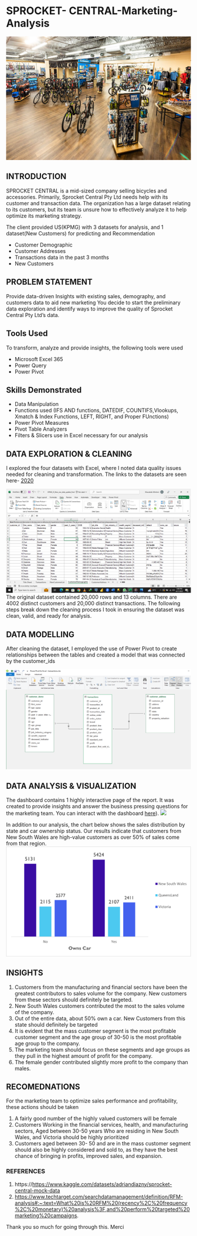# SPROCKET- CENTRAL-Marketing-Analysis
![](Sprocket.jpg)

## INTRODUCTION
SPROCKET CENTRAL is a mid-sized company selling bicycles and accessories.  Primarily, Sprocket Central Pty Ltd needs help with its customer and transaction data. 
The organization has a large dataset relating to its customers, but its team is unsure how to effectively analyze it to help optimize its marketing strategy. 

The client provided US(KPMG) with 3 datasets for analysis, and 1 dataset(New Customers) for predicting and Recommendation

- Customer Demographic 
- Customer Addresses
- Transactions data in the past 3 months
- New Customers

## PROBLEM STATEMENT
Provide data-driven Insights with existing sales, demography, and customers data to aid new marketing 
You decide to start the preliminary data exploration and identify ways to improve the quality of Sprocket Central Pty Ltd’s data.

## Tools Used
To transform, analyze and provide insights, the following tools were used

- Microsoft Excel 365
- Power Query
- Power Pivot

## Skills Demonstrated
- Data Manipulation
- Functions used (IFS AND functions, DATEDIF, COUNTIFS,Vlookups, Xmatch & Index Functions, LEFT, RIGHT, and Proper FUnctions)
- Power Pivot Measures
- Pivot Table Analyzers
- Filters & Slicers use in Excel necessary for our analysis

## DATA EXPLORATION & CLEANING
I explored the four datasets with Excel, where I noted data quality issues needed for cleaning and transformation. 
The links to the datasets are seen here- [2020]([https://https://www.kaggle.com/datasets/adriandiazny/sprocket-central-mock-data)

![](dirty_data.png)
The original dataset contained 20,000 rows and 13 columns. There are 4002 distinct customers and 20,000 distinct transactions. 
The following steps break down the cleaning process I took in ensuring the dataset was clean, valid, and ready for analysis.

## DATA MODELLING 
After cleaning the dataset, I employed the use of Power Pivot to create relationships between the tables and created a model that
was connected by the customer_ids

![](model.png)

## DATA ANALYSIS & VISUALIZATION
The dashboard contains 1 highly interactive page of the report. It was created to provide insights and answer the business pressing questions for the marketing team. 
You can interact with the dashboard [here](https://conquers-my.sharepoint.com/:x:/g/personal/toby_conquers_onmicrosoft_com/ESh62gwe9b5CmwRIfc7uqhkB5N1a4rqq0p8CGBKE6urtCA?e=2ATlDX)).
![](.jpg)

In addition to our analysis, the chart below shows the sales distribution by state and car ownership status.
Our results indicate that customers from New South Wales are high-value customers as over 50% of sales come from that region. 
![](state_dist.png)

## INSIGHTS
1. Customers from the manufacturing and financial sectors have been the greatest contributors to sales volume for the company. New customers from these sectors should definitely be targeted.
2. New South Wales customers contributed the most to the sales volume of the company.
3. Out of the entire data, about 50% own a car. New Customers from this state should definitely be targeted
4. It is evident that the mass customer segment is the most profitable customer segment and the age group of 30-50 is the most profitable age group to the company.
5. The marketing team should focus on these segments and age groups as they pull in the highest amount of profit for the company.
6. The female gender contributed slightly more profit to the company than males. 

## RECOMEDNATIONS 
For the marketing team to optimize sales performance and profitability, these actions should be taken
1. A fairly good number of the highly valued customers will be female
2. Customers Working in the financial services, health, and manufacturing sectors,  Aged between 30-50 years Who are residing in New South Wales, and Victoria
   should be highly prioritized
3. Customers aged between 30- 50 and are in the mass customer segment should also be highly considered and sold to, as they have the best chance of bringing
   in profits, improved sales, and expansion.

### REFERENCES
1. https://https://www.kaggle.com/datasets/adriandiazny/sprocket-central-mock-data
2. https://www.techtarget.com/searchdatamanagement/definition/RFM-analysis#:~:text=What%20is%20RFM%20(recency%2C%20frequency%2C%20monetary)%20analysis%3F,and%20perform%20targeted%20marketing%20campaigns.

Thank you so much for going through this. Merci
